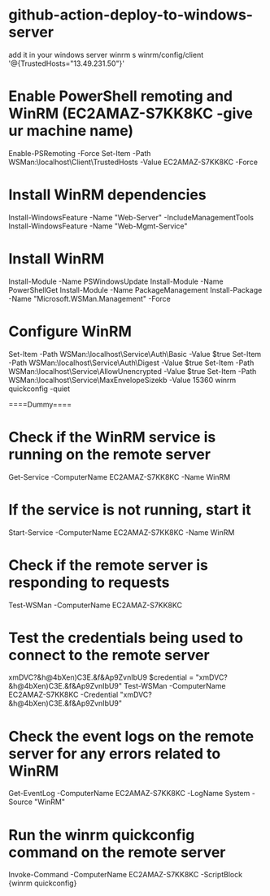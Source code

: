 # github-action-deploy-to-windows-server


add it in your windows server
winrm s winrm/config/client '@{TrustedHosts="13.49.231.50"}'

# Enable PowerShell remoting and WinRM (EC2AMAZ-S7KK8KC -give ur machine name)
Enable-PSRemoting -Force
Set-Item -Path WSMan:\localhost\Client\TrustedHosts -Value EC2AMAZ-S7KK8KC -Force

# Install WinRM dependencies
Install-WindowsFeature -Name "Web-Server" -IncludeManagementTools
Install-WindowsFeature -Name "Web-Mgmt-Service"

# Install WinRM
Install-Module -Name PSWindowsUpdate
Install-Module -Name PowerShellGet
Install-Module -Name PackageManagement
Install-Package -Name "Microsoft.WSMan.Management" -Force

# Configure WinRM
Set-Item -Path WSMan:\localhost\Service\Auth\Basic -Value $true
Set-Item -Path WSMan:\localhost\Service\Auth\Digest -Value $true
Set-Item -Path WSMan:\localhost\Service\AllowUnencrypted -Value $true
Set-Item -Path WSMan:\localhost\Service\MaxEnvelopeSizekb -Value 15360
winrm quickconfig -quiet



====Dummy====
# Check if the WinRM service is running on the remote server
Get-Service -ComputerName EC2AMAZ-S7KK8KC -Name WinRM

# If the service is not running, start it
Start-Service -ComputerName EC2AMAZ-S7KK8KC -Name WinRM


# Check if the remote server is responding to requests
Test-WSMan -ComputerName EC2AMAZ-S7KK8KC


# Test the credentials being used to connect to the remote server
xmDVC?&h@4bXen)C3E.&f&Ap9ZvnIbU9
$credential = "xmDVC?&h@4bXen)C3E.&f&Ap9ZvnIbU9"
Test-WSMan -ComputerName EC2AMAZ-S7KK8KC -Credential "xmDVC?&h@4bXen)C3E.&f&Ap9ZvnIbU9"


# Check the event logs on the remote server for any errors related to WinRM
Get-EventLog -ComputerName EC2AMAZ-S7KK8KC -LogName System -Source "WinRM"


# Run the winrm quickconfig command on the remote server
Invoke-Command -ComputerName EC2AMAZ-S7KK8KC -ScriptBlock {winrm quickconfig}
